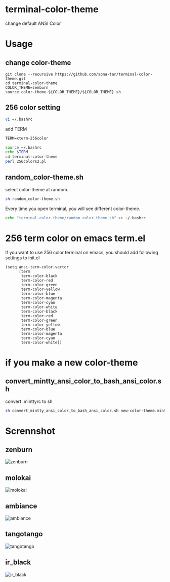terminal-color-theme
====================

change default ANSI Color

# Usage
## change color-theme
```
git clone --recursive https://github.com/sona-tar/terminal-color-theme.git
cd terminal-color-theme
COLOR_THEME=zenburn
source color-theme-${COLOR_THEME}/${COLOR_THEME}.sh
```

## 256 color setting
```sh
vi ~/.bashrc
```
add TERM
```diff
TERM=xterm-256color
```
```sh
source ~/.bashrc
echo $TERM
cd terminal-color-theme
perl 256colors2.pl
```

## random_color-theme.sh
select color-theme at random.
```sh
sh random_color-theme.sh
```

Every time you open terminal, you will see different color-theme.
```sh
echo "terminal-color-theme/random_color-theme.sh" >> ~/.bashrc
```

# 256 term color on emacs term.el
If you want to use 256 color terminal on emacs, you should add following settings to init.el
```elisp
(setq ansi-term-color-vector
      [term
       term-color-black
       term-color-red
       term-color-green
       term-color-yellow
       term-color-blue
       term-color-magenta
       term-color-cyan
       term-color-white
       term-color-black
       term-color-red
       term-color-green
       term-color-yellow
       term-color-blue
       term-color-magenta
       term-color-cyan
       term-color-white])
```

# if you make a new color-theme
## convert_mintty_ansi_color_to_bash_ansi_color.sh
convert .minttyrc to sh
```sh
sh convert_mintty_ansi_color_to_bash_ansi_color.sh new-color-theme.minttyrc new-color-theme.sh
```
# Scrennshot
## zenburn
![zenburn](http://cdn-ak.f.st-hatena.com/images/fotolife/s/sona-zip/20121028/20121028222104_original.png)

## molokai
![molokai](http://cdn-ak.f.st-hatena.com/images/fotolife/s/sona-zip/20130622/20130622184012_original.png)

## ambiance
![ambiance](http://cdn-ak.f.st-hatena.com/images/fotolife/s/sona-zip/20130622/20130622184010_original.png)

## tangotango
![tangotango](http://cdn-ak.f.st-hatena.com/images/fotolife/s/sona-zip/20130622/20130622184013_original.png)

## ir_black
![ir_black](http://cdn-ak.f.st-hatena.com/images/fotolife/s/sona-zip/20130622/20130622184011_original.png)
